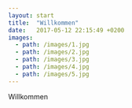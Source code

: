 ```yaml
---
layout: start
title:  "Willkommen"
date:   2017-05-12 22:15:49 +0200
images:
  - path: /images/1.jpg
  - path: /images/2.jpg
  - path: /images/3.jpg
  - path: /images/4.jpg
  - path: /images/5.jpg
---
```


Willkommen
